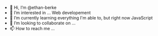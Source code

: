 - 👋 Hi, I’m @ethan-berke
- 👀 I’m interested in ... Web developement
- 🌱 I’m currently learning everything I'm able to, but right now JavaScript
- 💞️ I’m looking to collaborate on ...
- 📫 How to reach me ...

<!---
ethan-berke/ethan-berke is a ✨ special ✨ repository because its `README.md` (this file) appears on your GitHub profile.
You can click the Preview link to take a look at your changes.
--->
